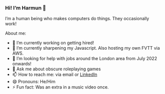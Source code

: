 ### Hi! I’m Harmun 👋

I’m a human being who makes computers do things. They occasionally work!

<!--
**HRossouw42/HRossouw42** is a ✨ _special_ ✨ repository because its `README.md` (this file) appears on your GitHub profile.
-->

About me:
- 🔭 I’m currently working on getting hired!
- 🌱 I’m currently sharpening my Javascript. Also hosting my own FVTT via AWS.
- 🤔 I’m looking for help with jobs around the London area from July 2022 onwards!
- 💬 Ask me about obscure roleplaying games
- 📫 How to reach me: via email or [LinkedIn](https://www.linkedin.com/in/harmunrossouw/)
- 😄 Pronouns: He/Him
- ⚡ Fun fact: Was an extra in a music video once.
